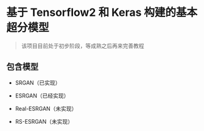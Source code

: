 # 基于 Tensorflow2 和 Keras 构建的基本超分模型

> 该项目目前处于初步阶段，等成熟之后再来完善教程

## 包含模型

- SRGAN（已实现）

- ESRGAN（已经实现）

- Real-ESRGAN（未实现）

- RS-ESRGAN（未实现）

<!-- ## 如何在本地运行

### 环境搭建

### 数据集准备

### 参数配置

### 训练

### 测试 -->
